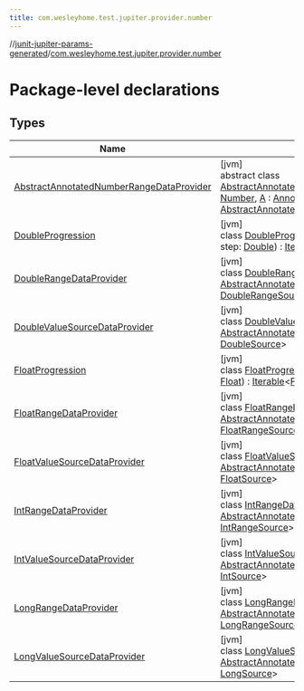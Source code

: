 ```yaml
---
title: com.wesleyhome.test.jupiter.provider.number
---
```

//[junit-jupiter-params-generated](../../index.html)/[com.wesleyhome.test.jupiter.provider.number](index.html)



# Package-level declarations



## Types


| Name | Summary |
|---|---|
| [AbstractAnnotatedNumberRangeDataProvider](-abstract-annotated-number-range-data-provider/index.html) | [jvm]<br>abstract class [AbstractAnnotatedNumberRangeDataProvider](-abstract-annotated-number-range-data-provider/index.html)&lt;[T](-abstract-annotated-number-range-data-provider/index.html) : [Number](https://kotlinlang.org/api/latest/jvm/stdlib/kotlin/-number/index.html), [A](-abstract-annotated-number-range-data-provider/index.html) : [Annotation](https://kotlinlang.org/api/latest/jvm/stdlib/kotlin/-annotation/index.html)&gt; : [AbstractAnnotatedParameterDataProvider](../com.wesleyhome.test.jupiter.provider/-abstract-annotated-parameter-data-provider/index.html)&lt;[T](-abstract-annotated-number-range-data-provider/index.html), [A](-abstract-annotated-number-range-data-provider/index.html)&gt; |
| [DoubleProgression](-double-progression/index.html) | [jvm]<br>class [DoubleProgression](-double-progression/index.html)(min: [Double](https://kotlinlang.org/api/latest/jvm/stdlib/kotlin/-double/index.html), max: [Double](https://kotlinlang.org/api/latest/jvm/stdlib/kotlin/-double/index.html), step: [Double](https://kotlinlang.org/api/latest/jvm/stdlib/kotlin/-double/index.html)) : [Iterable](https://kotlinlang.org/api/latest/jvm/stdlib/kotlin.collections/-iterable/index.html)&lt;[Double](https://kotlinlang.org/api/latest/jvm/stdlib/kotlin/-double/index.html)&gt; |
| [DoubleRangeDataProvider](-double-range-data-provider/index.html) | [jvm]<br>class [DoubleRangeDataProvider](-double-range-data-provider/index.html) : [AbstractAnnotatedNumberRangeDataProvider](-abstract-annotated-number-range-data-provider/index.html)&lt;[Double](https://kotlinlang.org/api/latest/jvm/stdlib/kotlin/-double/index.html), [DoubleRangeSource](../../../annotations/annotations/com.wesleyhome.test.jupiter.annotations.number/-double-range-source/index.html)&gt; |
| [DoubleValueSourceDataProvider](-double-value-source-data-provider/index.html) | [jvm]<br>class [DoubleValueSourceDataProvider](-double-value-source-data-provider/index.html) : [AbstractAnnotatedParameterDataProvider](../com.wesleyhome.test.jupiter.provider/-abstract-annotated-parameter-data-provider/index.html)&lt;[Double](https://kotlinlang.org/api/latest/jvm/stdlib/kotlin/-double/index.html), [DoubleSource](../../../annotations/annotations/com.wesleyhome.test.jupiter.annotations.number/-double-source/index.html)&gt; |
| [FloatProgression](-float-progression/index.html) | [jvm]<br>class [FloatProgression](-float-progression/index.html)(min: [Float](https://kotlinlang.org/api/latest/jvm/stdlib/kotlin/-float/index.html), max: [Float](https://kotlinlang.org/api/latest/jvm/stdlib/kotlin/-float/index.html), step: [Float](https://kotlinlang.org/api/latest/jvm/stdlib/kotlin/-float/index.html)) : [Iterable](https://kotlinlang.org/api/latest/jvm/stdlib/kotlin.collections/-iterable/index.html)&lt;[Float](https://kotlinlang.org/api/latest/jvm/stdlib/kotlin/-float/index.html)&gt; |
| [FloatRangeDataProvider](-float-range-data-provider/index.html) | [jvm]<br>class [FloatRangeDataProvider](-float-range-data-provider/index.html) : [AbstractAnnotatedNumberRangeDataProvider](-abstract-annotated-number-range-data-provider/index.html)&lt;[Float](https://kotlinlang.org/api/latest/jvm/stdlib/kotlin/-float/index.html), [FloatRangeSource](../../../annotations/annotations/com.wesleyhome.test.jupiter.annotations.number/-float-range-source/index.html)&gt; |
| [FloatValueSourceDataProvider](-float-value-source-data-provider/index.html) | [jvm]<br>class [FloatValueSourceDataProvider](-float-value-source-data-provider/index.html) : [AbstractAnnotatedParameterDataProvider](../com.wesleyhome.test.jupiter.provider/-abstract-annotated-parameter-data-provider/index.html)&lt;[Float](https://kotlinlang.org/api/latest/jvm/stdlib/kotlin/-float/index.html), [FloatSource](../../../annotations/annotations/com.wesleyhome.test.jupiter.annotations.number/-float-source/index.html)&gt; |
| [IntRangeDataProvider](-int-range-data-provider/index.html) | [jvm]<br>class [IntRangeDataProvider](-int-range-data-provider/index.html) : [AbstractAnnotatedNumberRangeDataProvider](-abstract-annotated-number-range-data-provider/index.html)&lt;[Int](https://kotlinlang.org/api/latest/jvm/stdlib/kotlin/-int/index.html), [IntRangeSource](../../../annotations/annotations/com.wesleyhome.test.jupiter.annotations.number/-int-range-source/index.html)&gt; |
| [IntValueSourceDataProvider](-int-value-source-data-provider/index.html) | [jvm]<br>class [IntValueSourceDataProvider](-int-value-source-data-provider/index.html) : [AbstractAnnotatedParameterDataProvider](../com.wesleyhome.test.jupiter.provider/-abstract-annotated-parameter-data-provider/index.html)&lt;[Int](https://kotlinlang.org/api/latest/jvm/stdlib/kotlin/-int/index.html), [IntSource](../../../annotations/annotations/com.wesleyhome.test.jupiter.annotations.number/-int-source/index.html)&gt; |
| [LongRangeDataProvider](-long-range-data-provider/index.html) | [jvm]<br>class [LongRangeDataProvider](-long-range-data-provider/index.html) : [AbstractAnnotatedNumberRangeDataProvider](-abstract-annotated-number-range-data-provider/index.html)&lt;[Long](https://kotlinlang.org/api/latest/jvm/stdlib/kotlin/-long/index.html), [LongRangeSource](../../../annotations/annotations/com.wesleyhome.test.jupiter.annotations.number/-long-range-source/index.html)&gt; |
| [LongValueSourceDataProvider](-long-value-source-data-provider/index.html) | [jvm]<br>class [LongValueSourceDataProvider](-long-value-source-data-provider/index.html) : [AbstractAnnotatedParameterDataProvider](../com.wesleyhome.test.jupiter.provider/-abstract-annotated-parameter-data-provider/index.html)&lt;[Long](https://kotlinlang.org/api/latest/jvm/stdlib/kotlin/-long/index.html), [LongSource](../../../annotations/annotations/com.wesleyhome.test.jupiter.annotations.number/-long-source/index.html)&gt; |


